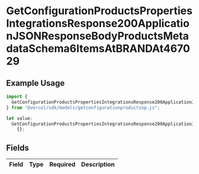 # GetConfigurationProductsPropertiesIntegrationsResponse200ApplicationJSONResponseBodyProductsMetadataSchema6ItemsAtBRANDAt467029

## Example Usage

```typescript
import {
  GetConfigurationProductsPropertiesIntegrationsResponse200ApplicationJSONResponseBodyProductsMetadataSchema6ItemsAtBRANDAt467029,
} from "@vercel/sdk/models/getconfigurationproductsop.js";

let value:
  GetConfigurationProductsPropertiesIntegrationsResponse200ApplicationJSONResponseBodyProductsMetadataSchema6ItemsAtBRANDAt467029 =
    {};
```

## Fields

| Field       | Type        | Required    | Description |
| ----------- | ----------- | ----------- | ----------- |